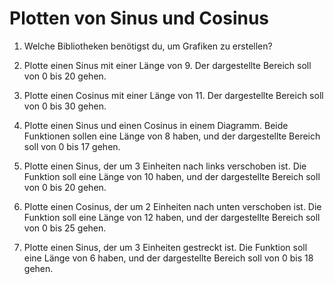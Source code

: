 # Plotten von Sinus und Cosinus

1. Welche Bibliotheken benötigst du, um Grafiken zu erstellen?

2. Plotte einen Sinus mit einer Länge von 9. Der dargestellte Bereich soll von 0 bis 20 gehen.

3. Plotte einen Cosinus mit einer Länge von 11. Der dargestellte Bereich soll von 0 bis 30 gehen.

4. Plotte einen Sinus und einen Cosinus in einem Diagramm. Beide Funktionen sollen eine Länge von 8 haben, und der dargestellte Bereich soll von 0 bis 17 gehen.

5. Plotte einen Sinus, der um 3 Einheiten nach links verschoben ist. Die Funktion soll eine Länge von 10 haben, und der dargestellte Bereich soll von 0 bis 20 gehen.

6. Plotte einen Cosinus, der um 2 Einheiten nach unten verschoben ist. Die Funktion soll eine Länge von 12 haben, und der dargestellte Bereich soll von 0 bis 25 gehen.

6. Plotte einen Sinus, der um 3 Einheiten gestreckt ist. Die Funktion soll eine Länge von 6 haben, und der dargestellte Bereich soll von 0 bis 18 gehen.
